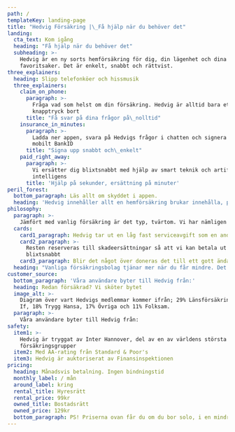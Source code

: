 ```yaml
---
path: /
templateKey: landing-page
title: "Hedvig Försäkring |\_Få hjälp när du behöver det"
landing:
  cta_text: Kom igång
  heading: "Få hjälp när du behöver det"
  subheading: >-
    Hedvig är en ny sorts hemförsäkring för dig, din lägenhet och dina
    favoritsaker. Det är enkelt, snabbt och rättvist.
three_explainers:
  heading: Slipp telefonköer och hissmusik
  three_explainers:
    claim_on_phone:
      paragraph: >-
        Fråga vad som helst om din försäkring. Hedvig är alltid bara ett
        knapptryck bort
      title: "Få svar på dina frågor på\_nolltid"
    insurance_in_minutes:
      paragraph: >-
        Ladda ner appen, svara på Hedvigs frågor i chatten och signera med
        mobilt BankID
      title: "Signa upp snabbt och\_enkelt"
    paid_right_away:
      paragraph: >-
        Vi ersätter dig blixtsnabbt med hjälp av smart teknik och artificiell
        intelligens
      title: 'Hjälp på sekunder, ersättning på minuter'
peril_forest:
  bottom_paragraph: Läs allt om skyddet i appen.
  heading: 'Hedvig innehåller allt en hemförsäkring brukar innehålla, plus drulle'
philosophy:
  paragraph: >-
    Jämfört med vanlig försäkring är det typ, tvärtom. Vi har nämligen skapat en försäkringsmodell som sätter ditt intresse framför vårt. Allt bygger på att vi tar ut en fast avgift. Vilket kanske inte låter som en stor grej. Men det är det. För om vi inte hade tagit en fast avgift, då hade vi kunnat tjäna pengar på att betala mindre till dig när du behöver hjälp. Då finns det risk att vi hade krånglat med dig. Tvingat dig fylla i blanketter. Och varit precis som ett gammalt försäkringsbolag.
  cards:
    card1_paragraph: Hedvig tar ut en låg fast serviceavgift som en andel av din månadskostnad
    card2_paragraph: >-
      Resten reserveras till skadeersättningar så att vi kan betala ut
      blixtsnabbt
    card3_paragraph: Blir det något över doneras det till ett gott ändamål
  heading: "Vanliga försäkringsbolag tjänar mer när du får mindre. Det gör inte\_Hedvig"
customer_source:
  bottom_paragraph: 'Våra användare byter till Hedvig från:'
  heading: Redan försäkrad? Vi sköter bytet
  image_alt: >-
    Diagram över vart Hedvigs medlemmar kommer ifrån; 29% Länsförsäkringar, 25%
    If, 18% Trygg Hansa, 17% Övriga och 11% Folksam.
  paragraph: >-
    Våra användare byter till Hedvig från:
safety:
  item1: >-
    Hedvig är tryggat av Inter Hannover, del av en av världens största
    försäkringsgrupper
  item2: Med AA-rating från Standard & Poor's
  item3: Hedvig är auktoriserat av Finansinspektionen
pricing:
  heading: Månadsvis betalning. Ingen bindningstid
  monthly_label: / mån
  around_label: kring
  rental_title: Hyresrätt
  rental_price: 99kr
  owned_title: Bostadsrätt
  owned_price: 129kr
  bottom_paragraph: PS! Priserna ovan får du om du bor solo, i en mindre lägenhet. 
---
```


